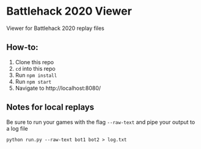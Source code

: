 # Battlehack 2020 Viewer

Viewer for Battlehack 2020 replay files

## How-to:
1. Clone this repo
2. `cd` into this repo
3. Run `npm install`
4. Run `npm start`
5. Navigate to http://localhost:8080/

## Notes for local replays
Be sure to run your games with the flag `--raw-text` and pipe your output to a log file
```
python run.py --raw-text bot1 bot2 > log.txt
```
